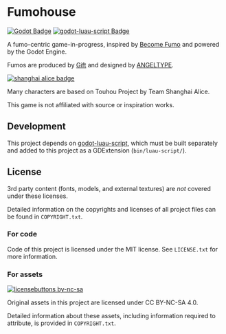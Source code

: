 # Fumohouse

[![Godot Badge](https://img.shields.io/badge/Godot-4.1.1--stable-orange)](https://godotengine.org/)
[![godot-luau-script Badge](https://img.shields.io/badge/godot--luau--script-13685f6b-blue)](https://github.com/Fumohouse/godot-luau-script)

A fumo-centric game-in-progress, inspired by [Become Fumo](https://www.roblox.com/games/6238705697/Become-Fumo)
and powered by the Godot Engine.

Fumos are produced by [Gift](https://www.gift-gift.jp/) and designed by [ANGELTYPE](http://blog.angeltype.under.jp/).

[![shanghai alice badge](http://www16.big.or.jp/~zun/image/banner.gif)](http://www16.big.or.jp/~zun/)

Many characters are based on Touhou Project by Team Shanghai Alice.

This game is not affiliated with source or inspiration works.

## Development

This project depends on [godot-luau-script](https://github.com/Fumohouse/godot-luau-script),
which must be built separately and added to this project as a GDExtension (`bin/luau-script/`).

## License

3rd party content (fonts, models, and external textures) are *not* covered under these licenses.

Detailed information on the copyrights and licenses of all project files can be found in `COPYRIGHT.txt`.

### For code

Code of this project is licensed under the MIT license.
See `LICENSE.txt` for more information.

### For assets

[![licensebuttons by-nc-sa](https://licensebuttons.net/l/by-nc-sa/3.0/88x31.png)](https://creativecommons.org/licenses/by-nc-sa/4.0)

Original assets in this project are licensed under CC BY-NC-SA 4.0.

Detailed information about these assets, including information required to attribute, is provided in `COPYRIGHT.txt`.

